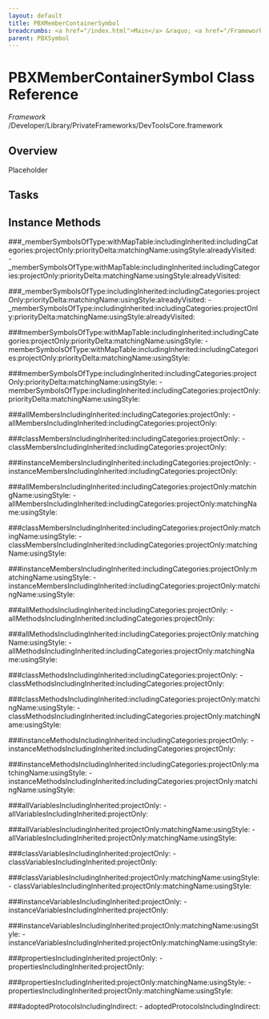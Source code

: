 ```yaml
---
layout: default
title: PBXMemberContainerSymbol
breadcrumbs: <a href="/index.html">Main</a> &raquo; <a href="/Frameworks.html">Framework</a> &raquo; <a href="/Frameworks/DevToolsCore.html">DevToolsCore</a> &raquo; PBXMemberContainerSymbol
parent: PBXSymbol 
---
```

# PBXMemberContainerSymbol Class Reference

*Framework* /Developer/Library/PrivateFrameworks/DevToolsCore.framework

## Overview

Placeholder

## Tasks

## Instance Methods

<a name="-_memberSymbolsOfType:withMapTable:includingInherited:includingCategories:projectOnly:priorityDelta:matchingName:usingStyle:alreadyVisited:"></a>
###_memberSymbolsOfType:withMapTable:includingInherited:includingCategories:projectOnly:priorityDelta:matchingName:usingStyle:alreadyVisited:
    - _memberSymbolsOfType:withMapTable:includingInherited:includingCategories:projectOnly:priorityDelta:matchingName:usingStyle:alreadyVisited:

<a name="-_memberSymbolsOfType:includingInherited:includingCategories:projectOnly:priorityDelta:matchingName:usingStyle:alreadyVisited:"></a>
###_memberSymbolsOfType:includingInherited:includingCategories:projectOnly:priorityDelta:matchingName:usingStyle:alreadyVisited:
    - _memberSymbolsOfType:includingInherited:includingCategories:projectOnly:priorityDelta:matchingName:usingStyle:alreadyVisited:

<a name="-memberSymbolsOfType:withMapTable:includingInherited:includingCategories:projectOnly:priorityDelta:matchingName:usingStyle:"></a>
###memberSymbolsOfType:withMapTable:includingInherited:includingCategories:projectOnly:priorityDelta:matchingName:usingStyle:
    - memberSymbolsOfType:withMapTable:includingInherited:includingCategories:projectOnly:priorityDelta:matchingName:usingStyle:

<a name="-memberSymbolsOfType:includingInherited:includingCategories:projectOnly:priorityDelta:matchingName:usingStyle:"></a>
###memberSymbolsOfType:includingInherited:includingCategories:projectOnly:priorityDelta:matchingName:usingStyle:
    - memberSymbolsOfType:includingInherited:includingCategories:projectOnly:priorityDelta:matchingName:usingStyle:

<a name="-allMembersIncludingInherited:includingCategories:projectOnly:"></a>
###allMembersIncludingInherited:includingCategories:projectOnly:
    - allMembersIncludingInherited:includingCategories:projectOnly:

<a name="-classMembersIncludingInherited:includingCategories:projectOnly:"></a>
###classMembersIncludingInherited:includingCategories:projectOnly:
    - classMembersIncludingInherited:includingCategories:projectOnly:

<a name="-instanceMembersIncludingInherited:includingCategories:projectOnly:"></a>
###instanceMembersIncludingInherited:includingCategories:projectOnly:
    - instanceMembersIncludingInherited:includingCategories:projectOnly:

<a name="-allMembersIncludingInherited:includingCategories:projectOnly:matchingName:usingStyle:"></a>
###allMembersIncludingInherited:includingCategories:projectOnly:matchingName:usingStyle:
    - allMembersIncludingInherited:includingCategories:projectOnly:matchingName:usingStyle:

<a name="-classMembersIncludingInherited:includingCategories:projectOnly:matchingName:usingStyle:"></a>
###classMembersIncludingInherited:includingCategories:projectOnly:matchingName:usingStyle:
    - classMembersIncludingInherited:includingCategories:projectOnly:matchingName:usingStyle:

<a name="-instanceMembersIncludingInherited:includingCategories:projectOnly:matchingName:usingStyle:"></a>
###instanceMembersIncludingInherited:includingCategories:projectOnly:matchingName:usingStyle:
    - instanceMembersIncludingInherited:includingCategories:projectOnly:matchingName:usingStyle:

<a name="-allMethodsIncludingInherited:includingCategories:projectOnly:"></a>
###allMethodsIncludingInherited:includingCategories:projectOnly:
    - allMethodsIncludingInherited:includingCategories:projectOnly:

<a name="-allMethodsIncludingInherited:includingCategories:projectOnly:matchingName:usingStyle:"></a>
###allMethodsIncludingInherited:includingCategories:projectOnly:matchingName:usingStyle:
    - allMethodsIncludingInherited:includingCategories:projectOnly:matchingName:usingStyle:

<a name="-classMethodsIncludingInherited:includingCategories:projectOnly:"></a>
###classMethodsIncludingInherited:includingCategories:projectOnly:
    - classMethodsIncludingInherited:includingCategories:projectOnly:

<a name="-classMethodsIncludingInherited:includingCategories:projectOnly:matchingName:usingStyle:"></a>
###classMethodsIncludingInherited:includingCategories:projectOnly:matchingName:usingStyle:
    - classMethodsIncludingInherited:includingCategories:projectOnly:matchingName:usingStyle:

<a name="-instanceMethodsIncludingInherited:includingCategories:projectOnly:"></a>
###instanceMethodsIncludingInherited:includingCategories:projectOnly:
    - instanceMethodsIncludingInherited:includingCategories:projectOnly:

<a name="-instanceMethodsIncludingInherited:includingCategories:projectOnly:matchingName:usingStyle:"></a>
###instanceMethodsIncludingInherited:includingCategories:projectOnly:matchingName:usingStyle:
    - instanceMethodsIncludingInherited:includingCategories:projectOnly:matchingName:usingStyle:

<a name="-allVariablesIncludingInherited:projectOnly:"></a>
###allVariablesIncludingInherited:projectOnly:
    - allVariablesIncludingInherited:projectOnly:

<a name="-allVariablesIncludingInherited:projectOnly:matchingName:usingStyle:"></a>
###allVariablesIncludingInherited:projectOnly:matchingName:usingStyle:
    - allVariablesIncludingInherited:projectOnly:matchingName:usingStyle:

<a name="-classVariablesIncludingInherited:projectOnly:"></a>
###classVariablesIncludingInherited:projectOnly:
    - classVariablesIncludingInherited:projectOnly:

<a name="-classVariablesIncludingInherited:projectOnly:matchingName:usingStyle:"></a>
###classVariablesIncludingInherited:projectOnly:matchingName:usingStyle:
    - classVariablesIncludingInherited:projectOnly:matchingName:usingStyle:

<a name="-instanceVariablesIncludingInherited:projectOnly:"></a>
###instanceVariablesIncludingInherited:projectOnly:
    - instanceVariablesIncludingInherited:projectOnly:

<a name="-instanceVariablesIncludingInherited:projectOnly:matchingName:usingStyle:"></a>
###instanceVariablesIncludingInherited:projectOnly:matchingName:usingStyle:
    - instanceVariablesIncludingInherited:projectOnly:matchingName:usingStyle:

<a name="-propertiesIncludingInherited:projectOnly:"></a>
###propertiesIncludingInherited:projectOnly:
    - propertiesIncludingInherited:projectOnly:

<a name="-propertiesIncludingInherited:projectOnly:matchingName:usingStyle:"></a>
###propertiesIncludingInherited:projectOnly:matchingName:usingStyle:
    - propertiesIncludingInherited:projectOnly:matchingName:usingStyle:

<a name="-adoptedProtocolsIncludingIndirect:"></a>
###adoptedProtocolsIncludingIndirect:
    - adoptedProtocolsIncludingIndirect:


